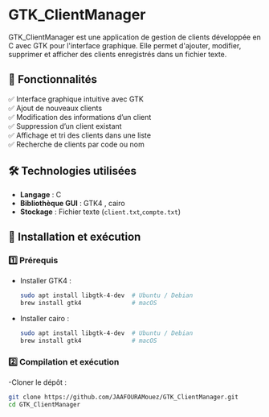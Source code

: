 # **GTK_ClientManager**  

GTK_ClientManager est une application de gestion de clients développée en C avec GTK pour l'interface graphique. Elle permet d'ajouter, modifier, supprimer et afficher des clients enregistrés dans un fichier texte.  

## 🚀 **Fonctionnalités**  
✅ Interface graphique intuitive avec GTK  
✅ Ajout de nouveaux clients  
✅ Modification des informations d’un client  
✅ Suppression d’un client existant  
✅ Affichage et tri des clients dans une liste  
✅ Recherche de clients par code ou nom  

## 🛠️ **Technologies utilisées**  
- **Langage** : C  
- **Bibliothèque GUI** : GTK4 , cairo
- **Stockage** : Fichier texte (`client.txt`,`compte.txt`)  

## 🔧 **Installation et exécution**  
### **1️⃣ Prérequis**  
- Installer GTK4 :  
  ```bash
  sudo apt install libgtk-4-dev  # Ubuntu / Debian
  brew install gtk4              # macOS
- Installer cairo :  
  ```bash
  sudo apt install libgtk-4-dev  # Ubuntu / Debian
  brew install gtk4              # macOS
### **2️⃣ Compilation et exécution**
-Cloner le dépôt :
  ```bash
  git clone https://github.com/JAAFOURAMouez/GTK_ClientManager.git
  cd GTK_ClientManager

